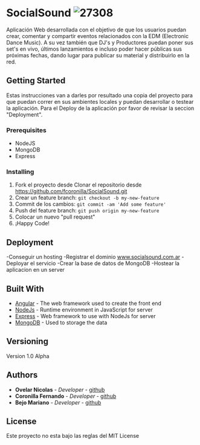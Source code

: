 # SocialSound ![27308](https://user-images.githubusercontent.com/30738493/29140262-49b469c6-7d20-11e7-838b-4ef1799c424a.png)

Aplicación Web desarrollada con el objetivo de que los usuarios puedan crear, comentar y compartir eventos relacionados con la EDM (Electronic Dance Music). A su vez también que DJ's y Productores puedan poner sus set's en vivo, últimos lanzamientos e incluso poder hacer públicas sus próximas fechas, dando lugar para publicar su material y distribuirlo en la red. 

## Getting Started

Estas instrucciones van a darles por resultado una copia del proyecto para que puedan correr en sus ambientes locales y puedan desarrollar o testear la aplicación. 
Para el Deploy de la aplicación por favor de revisar la seccion "Deployment".

### Prerequisites

* NodeJS
* MongoDB
* Express

### Installing

1. Fork el proyecto desde Clonar el repositorio desde https://github.com/fcoronilla/SocialSound.git
2. Crear un feature branch: `git checkout -b my-new-feature`
3. Commit de los cambios: `git commit -am 'Add some feature'`
4. Push del feature branch: `git push origin my-new-feature`
5. Colocar un nuevo "pull request"
6. ¡Happy Code!

## Deployment

-Conseguir un hosting
-Registrar el dominio www.socialsound.com.ar
-Deployar el servicio 
-Crear la base de datos de MongoDB
-Hostear la aplicacion en un server

## Built With

* [Angular](https://angularjs.org/) - The web framework used to create the front end
* [NodeJs](https://nodejs.org/) - Runtime environment in JavaScript for server
* [Express](http://expressjs.com/) - Web framework to use with NodeJs for server
* [MongoDB](https://rometools.github.io/rome/) - Used to storage the data

## Versioning

Version 1.0 Alpha

## Authors

* **Ovelar Nicolas** - *Developer* - [github](https://github.com/ovelarnicolas)
* **Coronilla Fernando** - *Developer* - [github](https://github.com/fcoronilla)
* **Bejo Mariano** - *Developer* - [github](https://github.com/marianobejo)

## License

Este proyecto no esta bajo las reglas del MIT License